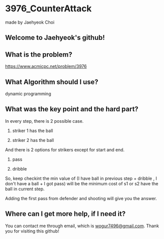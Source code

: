 # 3976_CounterAttack

made by Jaehyeok Choi

## Welcome to Jaehyeok's github!

## What is the problem?

https://www.acmicpc.net/problem/3976 

## What Algorithm should I use?

dynamic programming

## What was the key point and the hard part?

In every step, there is 2 possible case.

1. striker 1 has the ball

2. striker 2 has the ball 

And there is 2 options for strikers except for start and end.

1. pass

2. dribble

So, keep checkint the min value of (I have ball in previous step + dribble , I don't have a ball + I got pass) will be the minimum cost of s1 or s2 have the ball in current step.

Adding the first pass from defender and shooting will give you the answer.

## Where can I get more help, if I need it?

You can contact me through email, which is wogur7496@gmail.com.
Thank you for visiting this github!
